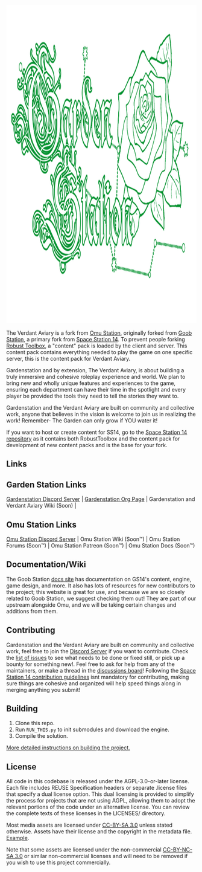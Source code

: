 <p align="center"> <img alt="Space Station 14" width="1500" height="843" src="https://github.com/Gardenstation/Gardenstation/blob/master/Resources/Textures/Logo/splashlogo.png?raw=true" /></p>

The Verdant Aviary is a fork from [Omu Station](https://github.com/ProjectOmu/OmuStation), originally forked from [Goob Station](https://github.com/Goob-Station/Goob-Station), a primary fork from [Space Station 14](https://github.com/space-wizards/space-station-14). To prevent people forking [Robust Toolbox](https://github.com/space-wizards/RobustToolbox), a "content" pack is loaded by the client and server. This content pack contains everything needed to play the game on one specific server, this is the content pack for Verdant Aviary.

Gardenstation and by extension, The Verdant Aviary, is about building a truly immersive and cohesive roleplay experience and world. We plan to bring new and wholly unique features and experiences to the game, ensuring each department can have their time in the spotlight and every player be provided the tools they need to tell the stories they want to.

Gardenstation and the Verdant Aviary are built on community and collective work, anyone that believes in the vision is welcome to join us in realizing the work! Remember- The Garden can only grow if YOU water it!

If you want to host or create content for SS14, go to the [Space Station 14 repository](https://github.com/space-wizards/space-station-14) as it contains both RobustToolbox and the content pack for development of new content packs and is the base for your fork.

## Links
## Garden Station Links
[Gardenstation Discord Server](https://discord.gg/GyYZHyt68b) | [Gardenstation Org Page](https://github.com/Gardenstation) | Gardenstation and Verdant Aviary Wiki (Soon) |

## Omu Station Links
[Omu Station Discord Server](https://discord.gg/J5uqYJsrAb) | Omu Station Wiki (Soon™) | Omu Station Forums (Soon™) | Omu Station Patreon (Soon™) | Omu Station Docs (Soon™)

## Documentation/Wiki

The Goob Station [docs site](https://docs.goobstation.com/) has documentation on GS14's content, engine, game design, and more. It also has lots of resources for new contributors to the project; this website is great for use, and because we are so closely related to Goob Station, we suggest checking them out! They are part of our upstream alongside Omu, and we will be taking certain changes and additions from them.

## Contributing

Gardenstation and the Verdant Aviary are built on community and collective work, feel free to join the [Discord Server](https://discord.gg/GyYZHyt68b) if you want to contribute. Check the [list of issues](https://github.com/Gardenstation/VerdantAviary/issues) to see what needs to be done or fixed still, or pick up a bounty for something new!. Feel free to ask for help from any of the maintainers, or make a thread in the [discussions board](https://github.com/Gardenstation/VerdantAviary/discussions)!
Following the [Space Station 14 contribution guidelines](https://docs.spacestation14.com/en/general-development/codebase-info/pull-request-guidelines.html) isnt mandatory for contributing, making sure things are cohesive and organized will help speed things along in merging anything you submit!

## Building

1. Clone this repo.
2. Run `RUN_THIS.py` to init submodules and download the engine.
3. Compile the solution.

[More detailed instructions on building the project.](https://docs.goobstation.com/en/general-development/setup.html)

## License

All code in this codebase is released under the AGPL-3.0-or-later license. Each file includes REUSE Specification headers or separate .license files that specify a dual license option. This dual licensing is provided to simplify the process for projects that are not using AGPL, allowing them to adopt the relevant portions of the code under an alternative license. You can review the complete texts of these licenses in the LICENSES/ directory.

Most media assets are licensed under [CC-BY-SA 3.0](https://creativecommons.org/licenses/by-sa/3.0/) unless stated otherwise. Assets have their license and the copyright in the metadata file. [Example](https://github.com/space-wizards/space-station-14/blob/master/Resources/Textures/Objects/Tools/crowbar.rsi/meta.json).

Note that some assets are licensed under the non-commercial [CC-BY-NC-SA 3.0](https://creativecommons.org/licenses/by-nc-sa/3.0/) or similar non-commercial licenses and will need to be removed if you wish to use this project commercially.
